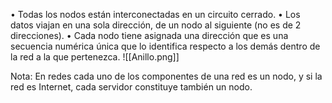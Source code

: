 • Todas los nodos están interconectadas en un circuito cerrado. 
• Los datos viajan en una sola dirección, de un nodo al siguiente (no es de 2 direcciones). 
• Cada nodo tiene asignada una dirección que es una secuencia numérica única que lo identifica respecto a los demás dentro de la red a la que pertenezca. 
![[Anillo.png]]

Nota: En redes cada uno de los componentes de una red es un nodo, y si la red es Internet, cada servidor constituye también un nodo.